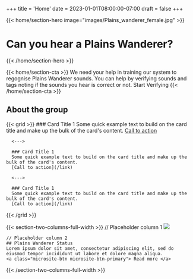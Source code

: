 +++
title = 'Home'
date = 2023-01-01T08:00:00-07:00
draft = false
+++

{{< home/section-hero image="images/Plains_wanderer_female.jpg" >}}
# Can you hear a <span class="ms-home-hero__highlight-word">Plains Wanderer<span>?
{{< /home/section-hero >}}

{{< home/section-cta >}}
We need your help in training our system to regognise Plains Wanderer sounds. You can help by verifying sounds and tags noting if the sounds you hear is correct or not.
<a class="microsite-btn microsite-btn-primary"> Start Verifying </a>
{{< /home/section-cta >}}


## About the group
{{< grid >}}
      ### Card Title 1
      Some quick example text to build on the card title and make up the bulk of the card's content.
      [Call to action](/link)

      <--->

      ### Card Title 1
      Some quick example text to build on the card title and make up the bulk of the card's content.
      [Call to action](/link)

      <--->

      ### Card Title 1
      Some quick example text to build on the card title and make up the bulk of the card's content.
      [Call to action](/link)

{{< /grid >}}

{{< section-two-columns-full-width >}}
    // Placeholder column 1
    <img src="plains-wanderer.jpg">

    // Placeholder column 2
    ## Plains Wanderer Status
    Lorem ipsum dolor sit amet, consectetur adipiscing elit, sed do eiusmod tempor incididunt ut labore et dolore magna aliqua.
    <a class="microsite-btn microsite-btn-primary"> Read more </a>
{{< /section-two-columns-full-width >}}

